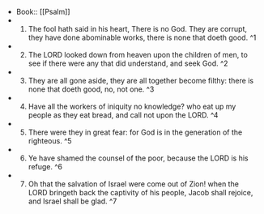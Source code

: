 - Book:: [[Psalm]]
- 1. The fool hath said in his heart, There is no God. They are corrupt, they have done abominable works, there is none that doeth good. ^1
- 2. The LORD looked down from heaven upon the children of men, to see if there were any that did understand, and seek God. ^2
- 3. They are all gone aside, they are all together become filthy: there is none that doeth good, no, not one. ^3
- 4. Have all the workers of iniquity no knowledge? who eat up my people as they eat bread, and call not upon the LORD. ^4
- 5. There were they in great fear: for God is in the generation of the righteous. ^5
- 6. Ye have shamed the counsel of the poor, because the LORD is his refuge. ^6
- 7. Oh that the salvation of Israel were come out of Zion! when the LORD bringeth back the captivity of his people, Jacob shall rejoice, and Israel shall be glad. ^7
